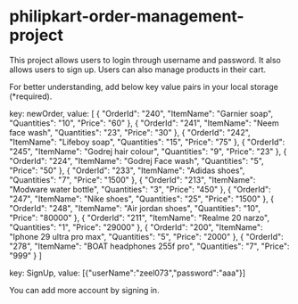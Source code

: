 # philipkart-order-management-project
This project allows users to login through username and password. 
It also allows users to sign up.
Users can also manage products in their cart.

For better understanding, add below key value pairs in your local storage (*required).

key: newOrder, 
value:
[
{
"OrderId": "240",
"ItemName": "Garnier soap",
"Quantities": "10",
"Price": "60"
},
{
"OrderId": "241",
"ItemName": "Neem face wash",
    "Quantities": "23",
    "Price": "30"
  },
  {
    "OrderId": "242",
    "ItemName": "Lifeboy soap",
    "Quantities": "15",
    "Price": "75"
  },
  {
    "OrderId": "245",
    "ItemName": "Godrej hair colour",
    "Quantities": "9",
    "Price": "23"
  },
  {
    "OrderId": "224",
    "ItemName": "Godrej Face wash",
    "Quantities": "5",
    "Price": "50"
  },
  {
    "OrderId": "233",
    "ItemName": "Adidas shoes",
    "Quantities": "7",
    "Price": "1500"
  },
  {
    "OrderId": "213",
    "ItemName": "Modware water bottle",
    "Quantities": "3",
    "Price": "450"
  },
  {
    "OrderId": "247",
    "ItemName": "Nike shoes",
    "Quantities": "25",
    "Price": "1500"
  },
  {
    "OrderId": "248",
    "ItemName": "Air jordan shoes",
    "Quantities": "10",
    "Price": "80000"
  },
  {
    "OrderId": "211",
    "ItemName": "Realme 20 narzo",
    "Quantities": "1",
    "Price": "29000"
  },
  {
    "OrderId": "200",
    "ItemName": "Iphone 29 ultra pro max",
    "Quantities": "5",
    "Price": "2000"
  },
  {
    "OrderId": "278",
    "ItemName": "BOAT headphones 255f pro",
    "Quantities": "7",
    "Price": "999"
  }
]

key: SignUp,
value: [{"userName":"zeel073","password":"aaa"}]

You can add more account by signing in.
